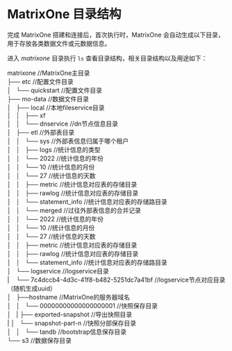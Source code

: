 # MatrixOne 目录结构

完成 MatrixOne 搭建和连接后，首次执行时，MatrixOne 会自动生成以下目录，用于存放各类数据文件或元数据信息。

进入 *matrixone* 目录执行 `ls` 查看目录结构，相关目录结构以及用途如下：

matrixone    //MatrixOne主目录<br>
├── etc   //配置文件目录<br>
│    └── quickstart //配置文件目录<br>
├── mo-data  //数据文件目录<br>
│   ├── local   //本地fileservice目录<br>
│   │   ├── xf<br>
│   │   └── dnservice   //dn节点信息目录<br>
│   ├── etl  //外部表目录<br>
│   │        └── sys //外部表信息归属于哪个租户<br>
│   │            ├──  logs //统计信息的类型<br>
│   │               └── 2022 //统计信息的年份<br>
│   │                   └── 10  //统计信息的月份<br>
│   │                       └── 27 //统计信息的天数<br>
│   │                           ├── metric //统计信息对应表的存储目录<br>
│   │                           ├── rawlog //统计信息对应表的存储目录<br>
│   │                           └── statement_info //统计信息对应表的存储路目录<br>
│   │  	        └── merged //过往外部表信息的合并记录<br>
│   │                  └──  2022 //统计信息的年份<br>
│   │                      └──  10  //统计信息的月份<br>
│   │                         └──  27 //统计信息的天数<br>
│   │                           ├── metric //统计信息对应表的存储目录<br>
│   │                           ├── rawlog //统计信息对应表的存储目录<br>
│   │                           └── statement_info //统计信息对应表的存储路目录<br>
│   └── logservice  //logservice目录<br>
 |      └── 7c4dccb4-4d3c-41f8-b482-5251dc7a41bf //logservice节点对应目录（随机生成uuid）<br>
│       ├──hostname //MatrixOne的服务器域名<br>
│       │   └── 00000000000000000001 //快照保存目录<br>
│        |	   ├── exported-snapshot //导出快照目录<br>
 |         │     └── snapshot-part-n //快照分部保存目录<br>
│       │       └── tandb //bootstrap信息保存目录<br>
└── s3  //数据保存目录<br>
